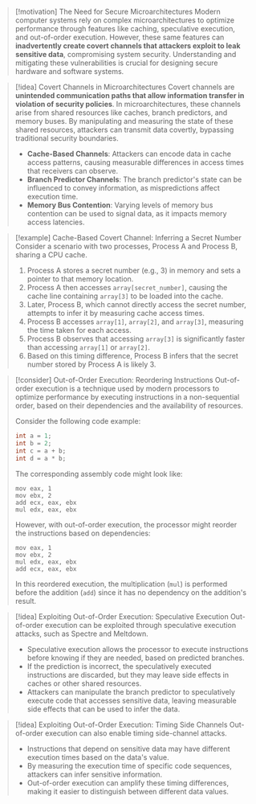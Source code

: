 > [!motivation] The Need for Secure Microarchitectures
> Modern computer systems rely on complex microarchitectures to optimize performance through features like caching, speculative execution, and out-of-order execution. However, these same features can **inadvertently create covert channels that attackers exploit to leak sensitive data**, compromising system security. Understanding and mitigating these vulnerabilities is crucial for designing secure hardware and software systems.

> [!idea] Covert Channels in Microarchitectures
> Covert channels are **unintended communication paths that allow information transfer in violation of security policies**. In microarchitectures, these channels arise from shared resources like caches, branch predictors, and memory buses. By manipulating and measuring the state of these shared resources, attackers can transmit data covertly, bypassing traditional security boundaries.
> - **Cache-Based Channels**: Attackers can encode data in cache access patterns, causing measurable differences in access times that receivers can observe.
> - **Branch Predictor Channels**: The branch predictor's state can be influenced to convey information, as mispredictions affect execution time.
> - **Memory Bus Contention**: Varying levels of memory bus contention can be used to signal data, as it impacts memory access latencies.

> [!example] Cache-Based Covert Channel: Inferring a Secret Number
> Consider a scenario with two processes, Process A and Process B, sharing a CPU cache.
> 1. Process A stores a secret number (e.g., 3) in memory and sets a pointer to that memory location.
> 2. Process A then accesses `array[secret_number]`, causing the cache line containing `array[3]` to be loaded into the cache.
> 3. Later, Process B, which cannot directly access the secret number, attempts to infer it by measuring cache access times.
> 4. Process B accesses `array[1]`, `array[2]`, and `array[3]`, measuring the time taken for each access.
> 5. Process B observes that accessing `array[3]` is significantly faster than accessing `array[1]` or `array[2]`.
> 6. Based on this timing difference, Process B infers that the secret number stored by Process A is likely 3.

> [!consider] Out-of-Order Execution: Reordering Instructions
> Out-of-order execution is a technique used by modern processors to optimize performance by executing instructions in a non-sequential order, based on their dependencies and the availability of resources.
> 
> Consider the following code example:
> ```c
> int a = 1;
> int b = 2;
> int c = a + b;
> int d = a * b;
> ```
> 
> The corresponding assembly code might look like:
> ```assembly
> mov eax, 1
> mov ebx, 2
> add ecx, eax, ebx
> mul edx, eax, ebx
> ```
> 
> However, with out-of-order execution, the processor might reorder the instructions based on dependencies:
> ```assembly
> mov eax, 1
> mov ebx, 2
> mul edx, eax, ebx
> add ecx, eax, ebx
> ```
> 
> In this reordered execution, the multiplication (`mul`) is performed before the addition (`add`) since it has no dependency on the addition's result.

> [!idea] Exploiting Out-of-Order Execution: Speculative Execution
> Out-of-order execution can be exploited through speculative execution attacks, such as Spectre and Meltdown.
> - Speculative execution allows the processor to execute instructions before knowing if they are needed, based on predicted branches.
> - If the prediction is incorrect, the speculatively executed instructions are discarded, but they may leave side effects in caches or other shared resources.
> - Attackers can manipulate the branch predictor to speculatively execute code that accesses sensitive data, leaving measurable side effects that can be used to infer the data.

> [!idea] Exploiting Out-of-Order Execution: Timing Side Channels
> Out-of-order execution can also enable timing side-channel attacks.
> - Instructions that depend on sensitive data may have different execution times based on the data's value.
> - By measuring the execution time of specific code sequences, attackers can infer sensitive information.
> - Out-of-order execution can amplify these timing differences, making it easier to distinguish between different data values.

